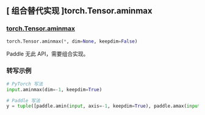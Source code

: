 ## [ 组合替代实现 ]torch.Tensor.aminmax

### [torch.Tensor.aminmax](https://pytorch.org/docs/stable/generated/torch.Tensor.aminmax.html#torch.Tensor.aminmax)

```python
torch.Tensor.aminmax(*, dim=None, keepdim=False)
```
Paddle 无此 API，需要组合实现。

### 转写示例

```python
# PyTorch 写法
input.aminmax(dim=-1, keepdim=True)

# Paddle 写法
y = tuple([paddle.amin(input, axis=-1, keepdim=True), paddle.amax(input, axis=-1, keepdim=True)])
```
